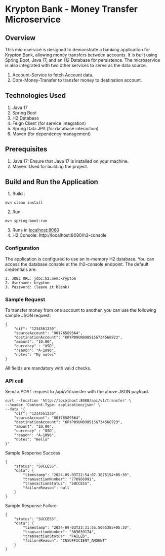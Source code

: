 # Krypton Bank - Money Transfer Microservice

## Overview
This microservice is designed to demonstrate a banking application for Krypton Bank, allowing money transfers between accounts. It is built using Spring Boot, Java 17, and an H2 Database for persistence. 
The microservice is also integrated with two other services to serve as the data source.
1. Account-Service to fetch Account data.
2. Core-Money-Transfer to transfer money to destination account.

## Technologies Used
1. Java 17
2. Spring Boot
3. H2 Database
4. Feign Client (for service integration)
5. Spring Data JPA (for database interaction)
6. Maven (for dependency management)

## Prerequisites
1. Java 17: Ensure that Java 17 is installed on your machine.
2. Maven: Used for building the project.

## Build and Run the Application
1. Build : 
```
mvn clean install
```
2. Run
```
mvn spring-boot:run
```

3. Runs in [localhost:8080](http://localhost:8080/api/v1/transfer)
4. H2 Console: http://localhost:8080/h2-console

### Configuration
The application is configured to use an in-memory H2 database. You can access the database console at the /h2-console endpoint. The default credentials are:
```
1. JDBC URL: jdbc:h2:mem:krypton
2. Username: krypton
3. Password: (leave it blank)
```
### Sample Request
To transfer money from one account to another, you can use the following sample JSON request:
```agsl
{
    "cif": "1234561230",
    "sourceAccount": "00176589564",
    "destinationAccount": "KRYP09UN0985156734568923",
    "amount": "10.00",
    "currency" : "USD",
    "reason": "A-1096",
    "notes": "My notes"
}
```
All fields are mandatory with valid checks.

### API call
Send a POST request to /api/v1/transfer with the above JSON payload.
```agsl
curl --location 'http://localhost:8080/api/v1/transfer' \
--header 'Content-Type: application/json' \
--data '{
    "cif": "1234561230",
    "sourceAccount": "00176589564",
    "destinationAccount": "KRYP09UN0985156734568923",
    "amount": "10.00",
    "currency" : "USD",
    "reason": "A-1096",
    "notes": "Hello"
}'
```

Sample Response Success
```agsl
{
    "status": "SUCCESS",
    "data": {
        "timestamp": "2024-09-03T22:54:07.3875194+05:30",
        "transactionNumber": "778966091",
        "transactionStatus": "SUCCESS",
        "failureReason": null
    }
}
```
Sample Response Failure
```agsl
{
    "status": "SUCCESS",
    "data": {
        "timestamp": "2024-09-03T23:31:56.5065385+05:30",
        "transactionNumber": "383639174",
        "transactionStatus": "FAILED",
        "failureReason": "INSUFFICIENT_AMOUNT"
    }
}
```